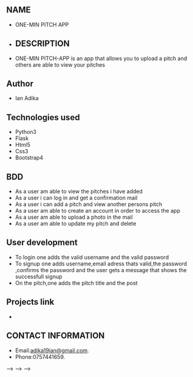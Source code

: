 ## NAME
- ONE-MIN PITCH APP

- ## DESCRIPTION
-  ONE-MIN PITCH-APP is an app that allows you to upload a pitch and others are able to view your pitches

## Author
- Ian Adika

## Technologies used
- Python3
- Flask
- Html5
- Css3
- Bootstrap4

## BDD
- As a user am able to view the pitches i have added
- As a user i can log in and get a confirmation mail
- As a user i can add a pitch and view another persons pitch
- As a user am able to create an account in order to access the app
- As a user am able to upload a photo in the mail
- As a user am able to update my pitch and delete

## User development
- To login one adds the valid username and the valid password
- To signup one adds username,email adress thats valid,the password ,confirms the password and the user gets a message that shows the successfull signup
- On the pitch,one adds the pitch title and the post

## Projects link
- 
## CONTACT INFORMATION
- Email:adika19ian@gmail.com.
- Phone:0757441659.
<!-- 
## LICENSE AND COPYRIGHT INFORMATION
-MIT License Copyright(2020) Ian Adika Permission is hereby granted, free of charge, to any person obtaining a copy of this software and associated documentation files (the "Software"), to deal in the Software without restriction, including without limitation the rights to use, copy, modify, merge, publish, distribute, sublicense, and/or sell copies of the Software, and to permit persons to whom the Software is furnished to do so, subject to the following conditions:
The above copyright notice and this permission notice shall be included in all copies or substantial portions of the Software.

THE SOFTWARE IS PROVIDED "AS IS", WITHOUT WARRANTY OF ANY KIND, EXPRESS OR IMPLIED, INCLUDING BUT NOT LIMITED TO THE WARRANTIES OF MERCHANTABILITY, FITNESS FOR A PARTICULAR PURPOSE AND NONINFRINGEMENT. IN NO EVENT SHALL THE AUTHORS OR COPYRIGHT HOLDERS BE LIABLE FOR ANY CLAIM, DAMAGES OR OTHER LIABILITY, WHETHER IN AN ACTION OF CONTRACT, TORT OR OTHERWISE, ARISING FROM, OUT OF OR IN CONNECTION WITH THE SOFTWARE OR THE USE OR OTHER DEALINGS IN THE SOFTWARE.

© 2020 GitHub, Inc.
 --> --> --> -->
